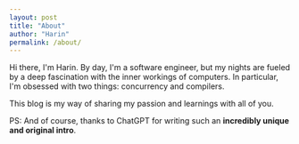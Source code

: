 ```yaml
---
layout: post
title: "About"
author: "Harin"
permalink: /about/
---
```


Hi there, I'm Harin. By day, I'm a software engineer, but my nights are fueled by a deep fascination with the inner workings of computers. In particular, I'm obsessed with two things: concurrency and compilers.

This blog is my way of sharing my passion and learnings with all of you.

PS: And of course, thanks to ChatGPT for writing such an **incredibly unique and original intro**.
